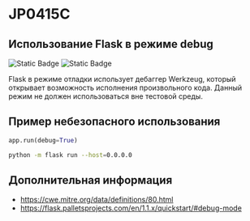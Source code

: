 # JP0415C
## Использование Flask в режиме debug

![Static Badge](https://img.shields.io/badge/%D0%A1%D1%82%D0%B5%D0%BF%D0%B5%D0%BD%D1%8C%20%D0%BA%D1%80%D0%B8%D1%82%D0%B8%D1%87%D0%BD%D0%BE%D1%81%D1%82%D0%B8-%D1%81%D1%80%D0%B5%D0%B4%D0%BD%D1%8F%D1%8F-orange?style=for-the-badge)
![Static Badge](https://img.shields.io/badge/%D0%94%D0%BE%D1%81%D1%82%D0%BE%D0%B2%D0%B5%D1%80%D0%BD%D0%BE%D1%81%D1%82%D1%8C%20%D0%BE%D0%BF%D1%80%D0%B5%D0%B4%D0%B5%D0%BB%D0%B5%D0%BD%D0%B8%D1%8F-%D0%B2%D1%8B%D1%81%D0%BE%D0%BA%D0%B0%D1%8F-crimson?style=for-the-badge)

Flask в режиме отладки использует дебаггер Werkzeug, который открывает возможность исполнения произвольного кода. Данный режим не должен использоваться вне тестовой среды.

## Пример небезопасного использования

```python linenums="1"
app.run(debug=True)
```

```bash
python -m flask run --host=0.0.0.0
```

## Дополнительная информация

* <https://cwe.mitre.org/data/definitions/80.html>
* <https://flask.palletsprojects.com/en/1.1.x/quickstart/#debug-mode>
